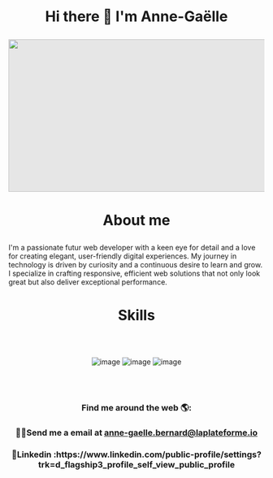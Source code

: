  <h1><p align="center" <h1>  Hi there 👋 I'm Anne-Gaëlle</p> </h1> 

<img style="display: block;-webkit-user-select: none;margin: auto;cursor: zoom-in;background-color: hsl(0, 0%, 90%);" src="https://user-images.githubusercontent.com/74038190/221352995-5ac18bdf-1a19-4f99-bbb6-77559b220470.gif" width="1000" height="300">

 <h1><p align="center" <h1>  About me </p> </h1> 
I'm a passionate futur web developer with a keen eye for detail and a love for creating elegant, user-friendly digital experiences. My journey in technology is driven by curiosity and a continuous desire to learn and grow. I specialize in crafting responsive, efficient web solutions that not only look great but also deliver exceptional performance.


<h1 align="center">
   <strong style="color;">Skills</strong> 
</h1>




<br>
<br>
<p align="center"

![image](https://github.com/user-attachments/assets/123c1e1c-21b4-43c9-8d00-8516bc345051)
![image](https://github.com/user-attachments/assets/3500f7bd-3a1d-4309-b1aa-a6f866c7cba2)
![image](https://github.com/user-attachments/assets/f76632e9-df7b-4816-83bf-094db839bc83)
</p>

<br>
<br>

<h3><p align="center" <h1>  Find me around the web 🌎: </p> </h3> 
 <h3><p align="center" 


✍🏾Send me a email at anne-gaelle.bernard@laplateforme.io 

<h3><p align="center" <h1> 💼Linkedin :https://www.linkedin.com/public-profile/settings?trk=d_flagship3_profile_self_view_public_profile <h3> </p>  



